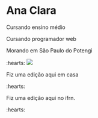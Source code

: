 <h1>Ana Clara</h1>

<p>Cursando ensino médio</p>

<p>Cursando programador web</p>

<p> Morando em São Paulo do Potengi </p> :hearts:

<img src="https://cdn.jsdelivr.net/gh/devicons/devicon@latest/icons/javascript/javascript-original.svg" />
          
   <p> Fiz uma edição aqui em casa</p> :hearts:

   <p> Fiz uma edição aqui no ifrn.</p> :hearts:     

